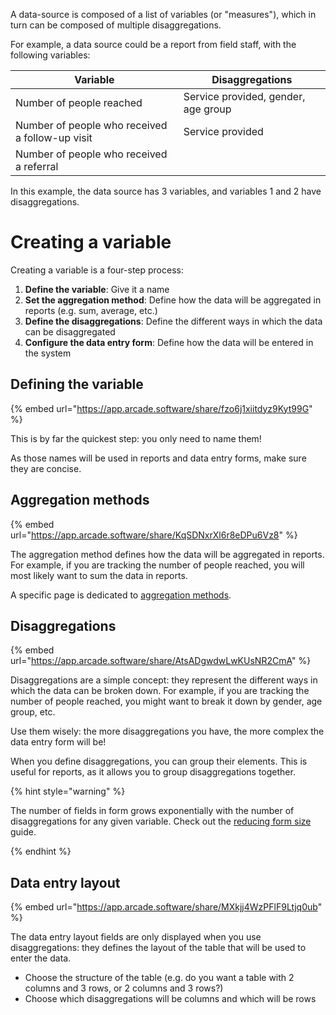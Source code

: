 A data-source is composed of a list of variables (or "measures"), which in turn can be composed of multiple disaggregations.

For example, a data source could be a report from field staff, with the following variables:

| Variable                                        | Disaggregations                     |
| ----------------------------------------------- | ----------------------------------- |
| Number of people reached                        | Service provided, gender, age group |
| Number of people who received a follow-up visit | Service provided                    |
| Number of people who received a referral        |                                     |

In this example, the data source has 3 variables, and variables 1 and 2 have disaggregations.

# Creating a variable

Creating a variable is a four-step process:

1. **Define the variable**: Give it a name
2. **Set the aggregation method**: Define how the data will be aggregated in reports (e.g. sum, average, etc.)
3. **Define the disaggregations**: Define the different ways in which the data can be disaggregated
4. **Configure the data entry form**: Define how the data will be entered in the system

## Defining the variable

{% embed url="https://app.arcade.software/share/fzo6j1xiitdyz9Kyt99G" %}

This is by far the quickest step: you only need to name them!

As those names will be used in reports and data entry forms, make sure they are concise.

## Aggregation methods

{% embed url="https://app.arcade.software/share/KqSDNxrXl6r8eDPu6Vz8" %}

The aggregation method defines how the data will be aggregated in reports. For example, if you are tracking the number of people reached, you will most likely want to sum the data in reports.

A specific page is dedicated to [aggregation methods](./aggregation-modes.md).

## Disaggregations

{% embed url="https://app.arcade.software/share/AtsADgwdwLwKUsNR2CmA" %}

Disaggregations are a simple concept: they represent the different ways in which the data can be broken down. For example, if you are tracking the number of people reached, you might want to break it down by gender, age group, etc.

Use them wisely: the more disaggregations you have, the more complex the data entry form will be!

When you define disaggregations, you can group their elements. This is useful for reports, as it allows you to group disaggregations together.

{% hint style="warning" %}

The number of fields in form grows exponentially with the number of disaggregations for any given variable.
Check out the [reducing form size](./reducing-form-size.md) guide.

{% endhint %}

## Data entry layout

{% embed url="https://app.arcade.software/share/MXkjj4WzPFlF9Ltjq0ub" %}

The data entry layout fields are only displayed when you use disaggregations: they defines the layout of the table that will be used to enter the data.

- Choose the structure of the table (e.g. do you want a table with 2 columns and 3 rows, or 2 columns and 3 rows?)
- Choose which disaggregations will be columns and which will be rows
